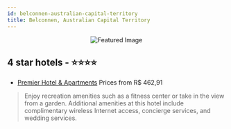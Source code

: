 ```yaml
---
id: belconnen-australian-capital-territory
title: Belconnen, Australian Capital Territory
---
```


<center><img src="https://i.travelapi.com/hotels/5000000/4820000/4818700/4818614/7a1f1075_z.jpg" alt="Featured Image" /></center>


##  4 star hotels - ⭐️⭐️⭐️⭐️

-    [Premier Hotel & Apartments](https://us.hurb.com/hotels/belconnen/premier-hotel-apartments-JNP-JP252438?cmp=18055) Prices from R$ 462,91
   > Enjoy recreation amenities such as a fitness center or take in the view from a garden. Additional amenities at this hotel include complimentary wireless Internet access, concierge services, and wedding services.
